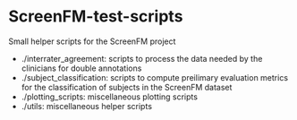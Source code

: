 # ScreenFM-test-scripts
Small helper scripts for the ScreenFM project

- ./interrater_agreement: scripts to process the data needed by the clinicians for double annotations
- ./subject_classification: scripts to compute preilimary evaluation metrics for the classification of subjects in the ScreenFM dataset
- ./plotting_scripts: miscellaneous plotting scripts
- ./utils: miscellaneous helper scripts
